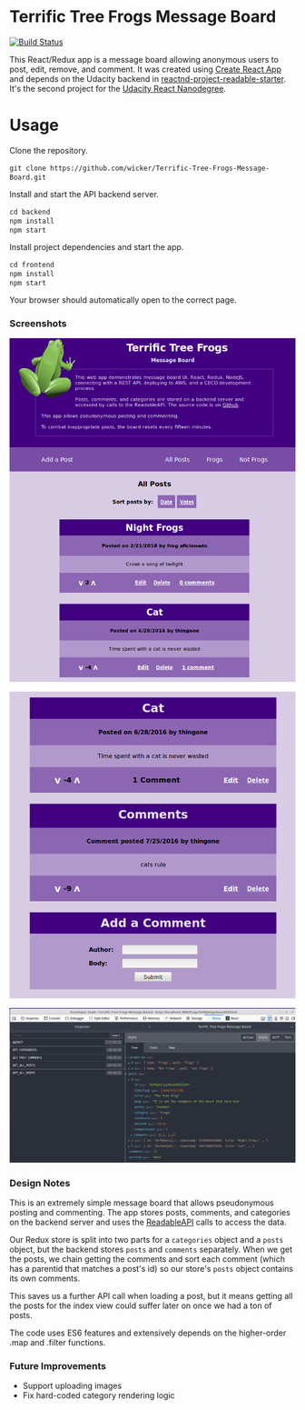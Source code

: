 # Terrific Tree Frogs Message Board

[![Build Status](https://travis-ci.com/wicker/Terrific-Tree-Frogs-Message-Board.svg?branch=master)](https://travis-ci.com/wicker/Terrific-Tree-Frogs-Message-Board)

This React/Redux app is a message board allowing anonymous users to post, edit, remove, and comment. It was created using [Create React App](https://github.com/facebookincubator/create-react-app) and depends on the Udacity backend in [reactnd-project-readable-starter](https://github.com/udacity/reactnd-project-readable-starter). It's the second project for the [Udacity React Nanodegree](https://www.udacity.com/course/react-nanodegree--nd019).

# Usage

Clone the repository.

```
git clone https://github.com/wicker/Terrific-Tree-Frogs-Message-Board.git
```

Install and start the API backend server.

```
cd backend
npm install
npm start
```

Install project dependencies and start the app.

```
cd frontend
npm install
npm start
```

Your browser should automatically open to the correct page.

### Screenshots

![](img/front_page.png)

![](img/view_post.png)

![](img/redux_devtools.png)

### Design Notes

This is an extremely simple message board that allows pseudonymous posting and commenting. The app stores posts, comments, and categories on the backend server and uses the [ReadableAPI](https://github.com/wicker/Terrific-Tree-Frogs-Message-Board/blob/master/frontend/src/utils/ReadableAPI.js) calls to access the data.

Our Redux store is split into two parts for a `categories` object and a `posts` object, but the backend stores `posts` and `comments` separately. When we get the posts, we chain getting the comments and sort each comment (which has a parentid that matches a post's id) so our store's `posts` object contains its own comments. 

This saves us a further API call when loading a post, but it means getting all the posts for the index view could suffer later on once we had a ton of posts. 

The code uses ES6 features and extensively depends on the higher-order .map and .filter functions. 

### Future Improvements

- Support uploading images
- Fix hard-coded category rendering logic
